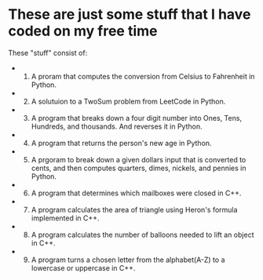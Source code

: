 # These are just some stuff that I have coded on my free time
These "stuff" consist of:
- 1. A proram that computes the conversion from Celsius to Fahrenheit in Python.
- 2. A solutuion to a TwoSum problem from LeetCode in Python.
- 3. A program that breaks down a four digit number into Ones, Tens, Hundreds, and thousands. And reverses it in Python.
- 4. A program that returns the person's new age in Python.
- 5. A prgoram to break down a given dollars input that is converted to cents, and then computes quarters, dimes, nickels, and pennies in Python.
- 6. A program that determines which mailboxes were closed in C++.
- 7. A program calculates the area of triangle using Heron's formula implemented in C++.
- 8. A program calculates the number of balloons needed to lift an object in C++.
- 9. A program turns a chosen letter from the alphabet(A-Z) to a lowercase or uppercase in C++.
